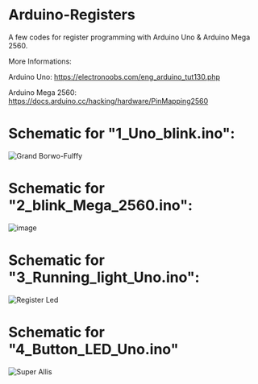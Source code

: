 # Arduino-Registers

A few codes for register programming with Arduino Uno & Arduino Mega 2560.


More Informations:

Arduino Uno: https://electronoobs.com/eng_arduino_tut130.php

Arduino Mega 2560: https://docs.arduino.cc/hacking/hardware/PinMapping2560

# Schematic for "1_Uno_blink.ino":
![Grand Borwo-Fulffy](https://user-images.githubusercontent.com/118051854/219355539-a8cea078-8844-4c86-b8c1-cd846ee88a76.png)

# Schematic for "2_blink_Mega_2560.ino":
![image](https://user-images.githubusercontent.com/118051854/216959318-b0b54e01-1d5c-4aab-8f9c-d468fc8e30da.png)

# Schematic for "3_Running_light_Uno.ino":
![Register Led](https://user-images.githubusercontent.com/118051854/219354839-b55c6c6c-d601-4f8a-906c-503b8cb13449.png)

# Schematic for "4_Button_LED_Uno.ino"
![Super Allis](https://user-images.githubusercontent.com/118051854/219355625-6f9ba75a-2c5a-4c8b-b3a2-cf50b12784f4.png)
